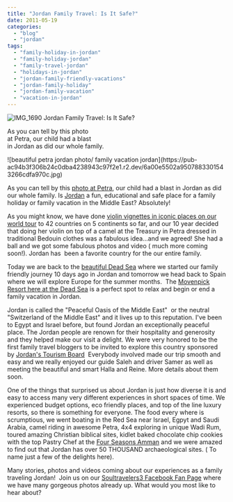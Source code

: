 ```yaml
---
title: "Jordan Family Travel: Is It Safe?"
date: 2011-05-19
categories: 
  - "blog"
  - "jordan"
tags: 
  - "family-holiday-in-jordan"
  - "family-holiday-jordan"
  - "family-travel-jordan"
  - "holidays-in-jordan"
  - "jordan-family-friendly-vacations"
  - "jordan-family-holiday"
  - "jordan-family-vacation"
  - "vacation-in-jordan"
---
```


 ![IMG_1690](https://pub-ac94b3f306b24c0dba4238943c97f2e1.r2.dev/6a00e5502a9507883301543266cdc5970c.jpg) Jordan Family Travel: Is It Safe?

As you can tell by this photo  
at Petra, our child had a blast  
in Jordan as did our whole family.

<!--more--> ![beautiful petra jordan photo/ family vacation jordan](https://pub-ac94b3f306b24c0dba4238943c97f2e1.r2.dev/6a00e5502a9507883301543266cdfa970c.jpg)

As you can tell by this [photo at Petra](http://en.wikipedia.org/wiki/Petra "photo at petra"), our child had a blast in Jordan as did our whole family. Is [Jordan](http://en.wikipedia.org/wiki/Jordan "Jordan") a fun, educational and safe place for a family holiday or family vacation in the Middle East? Absolutely!  
  
As you might know, we have done [violin vignettes in iconic places on our world tour](http://www.youtube.com/watch?v=wn9rDTZj-m4 "viral travel youtube video") to 42 countries on 5 continents so far, and our 10 year decided that doing her violin on top of a camel at the Treasury in Petra dressed in traditional Bedouin clothes was a fabulous idea...and we agreed! She had a ball and we got some fabulous photos and video ( much more coming soon!). Jordan has  been a favorite country for the our entire family.  
  
Today we are back to the [beautiful Dead Sea](http://en.wikipedia.org/wiki/Dead_sea "Dead Sea") where we started our family friendly journey 10 days ago in Jordan and tomorrow we head back to Spain where we will explore Europe for the summer months.  The [Movenpick Resort here at the Dead Sea](http://www.moevenpick-hotels.com/en/pub/your_hotels/worldmap/dead_sea/overview.cfm "Movenpick Dead Sea Resort") is a perfect spot to relax and begin or end a family vacation in Jordan.  
  
Jordan is called the "Peaceful Oasis of the Middle East"  or the neutral  "Switzerland of the Middle East" and it lives up to this reputation. I've been to Egypt and Israel before, but found Jordan an exceptionally peaceful place. The Jordan people are renown for their hospitality and generosity and they helped make our visit a delight. We were very honored to be the first family travel bloggers to be invited to explore this country sponsored by [Jordan's Tourism Board](http://www.visitjordan.com/ "Jordan Tourism Board")  Everybody involved made our trip smooth and easy and we really enjoyed our guide Saleh and driver Samer as well as meeting the beautiful and smart Halla and Reine. More details about them soon.  
  
One of the things that surprised us about Jordan is just how diverse it is and easy to access many very different experiences in short spaces of time. We experienced budget options, eco friendly places, and top of the line luxury resorts, so there is something for everyone. The food every where is scrumptious, we went boating in the Red Sea near Israel, Egpyt and Saudi Arabia, camel riding in awesome Petra, 4x4 exploring in unique Wadi Rum, toured amazing Christian biblical sites, kidlet baked chocolate chip cookies with the top Pastry Chef at the [Four Seasons Amman](http://www.fourseasons.com/amman/ "Four Seasons Hotel Amman") and we were amazed to find out that Jordan has over 50 THOUSAND archaeological sites. ( To name just a few of the delights here).  
  
Many stories, photos and videos coming about our experiences as a family traveling Jordan!  Join us on our [Soultravelers3 Facebook Fan Page](http://www.facebook.com/group.php?gid=23138026952#!/pages/Soultravelers3com-Around-the-World-Family-Travel-Education-Adventure/185105005187 "soultravelers3 Facebook Fan Page") where we have many gorgeous photos already up. What would you most like to hear about?

